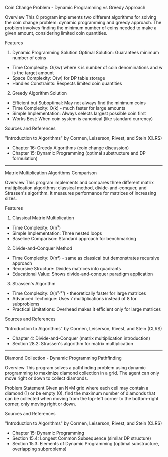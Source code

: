 Coin Change Problem - Dynamic Programming vs Greedy Approach

Overview
This C program implements two different algorithms for solving the coin change problem: dynamic programming and greedy approach. The problem involves finding the minimum number of coins needed to make a given amount, considering limited coin quantities.

Features
1. Dynamic Programming Solution
Optimal Solution: Guarantees minimum number of coins
- Time Complexity: O(kw) where k is number of coin denominations and w is the target amount
- Space Complexity: O(w) for DP table storage
- Handles Constraints: Respects limited coin quantities

2. Greedy Algorithm Solution
- Efficient but Suboptimal: May not always find the minimum coins
- Time Complexity: O(k) - much faster for large amounts
- Simple Implementation: Always selects largest possible coin first
- Works Best: When coin system is canonical (like standard currency)

Sources and References

"Introduction to Algorithms" by Cormen, Leiserson, Rivest, and Stein (CLRS)
- Chapter 16: Greedy Algorithms (coin change discussion)
- Chapter 15: Dynamic Programming (optimal substructure and DP formulation)

----------------------------------------------------------------------------------------
Matrix Multiplication Algorithms Comparison

Overview
This program implements and compares three different matrix multiplication algorithms: classical method, divide-and-conquer, and Strassen's algorithm. It measures performance for matrices of increasing sizes.

Features
1. Classical Matrix Multiplication
- Time Complexity: O(n³)
- Simple Implementation: Three nested loops
- Baseline Comparison: Standard approach for benchmarking
2. Divide-and-Conquer Method
- Time Complexity: O(n³) - same as classical but demonstrates recursive approach
- Recursive Structure: Divides matrices into quadrants
- Educational Value: Shows divide-and-conquer paradigm application
3. Strassen's Algorithm
- Time Complexity: O(n²·⁸¹) - theoretically faster for large matrices
- Advanced Technique: Uses 7 multiplications instead of 8 for subproblems
- Practical Limitations: Overhead makes it efficient only for large matrices

Sources and References

"Introduction to Algorithms" by Cormen, Leiserson, Rivest, and Stein (CLRS)
- Chapter 4: Divide-and-Conquer (matrix multiplication introduction)
- Section 28.2: Strassen's algorithm for matrix multiplication

----------------------------------------------------------------------------------------
 Diamond Collection - Dynamic Programming Pathfinding
 
Overview
This program solves a pathfinding problem using dynamic programming to maximize diamond collection in a grid. The agent can only move right or down to collect diamonds.

Problem Statement
Given an N×M grid where each cell may contain a diamond (1) or be empty (0), find the maximum number of diamonds that can be collected when moving from the top-left corner to the bottom-right corner, only moving right or down.

Sources and References

"Introduction to Algorithms" by Cormen, Leiserson, Rivest, and Stein (CLRS)
- Chapter 15: Dynamic Programming
- Section 15.4: Longest Common Subsequence (similar DP structure)
- Section 15.3: Elements of Dynamic Programming (optimal substructure, overlapping subproblems)
